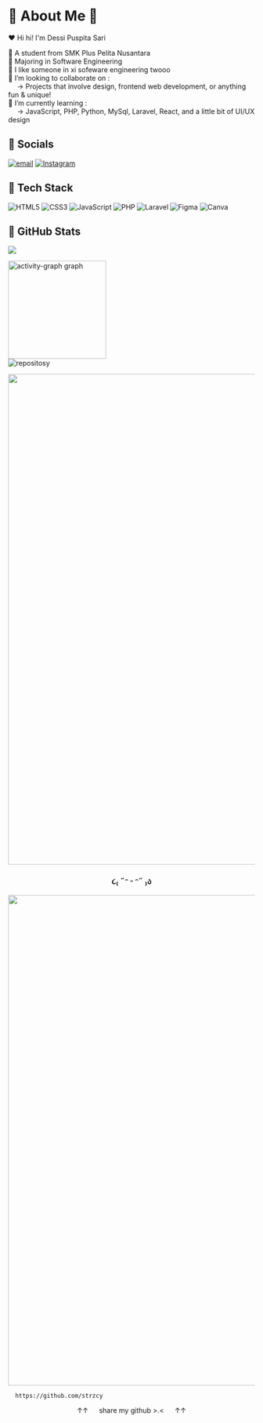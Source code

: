 <div> 
  
  #  🌷 About Me 🌷

  ❤️ Hi hi! I'm Dessi Puspita Sari<br>
  
  📍 A student from SMK Plus Pelita Nusantara <br>
  🎀 Majoring in Software Engineering <br>
  💐 I like someone in xi sofeware engineering twooo <br>
  🚨 I’m looking to collaborate on : <br>
  &ensp;&ensp; → Projects that involve design, frontend web development, or anything fun & unique! <br>
  🧧 I’m currently learning : <br>
  &ensp;&ensp; → JavaScript, PHP, Python, MySql, Laravel, React, and a little bit of UI/UX design


  ## 🌸 Socials
  [![email](https://img.shields.io/badge/Email-%23E4405F?logo=gmail&logoColor=white)](mailto:dessipuspita46832@gmail.com)
  [![Instagram](https://img.shields.io/badge/Instagram-%23E4405F.svg?logo=Instagram&logoColor=white)](https://instagram.com/dddessi.sj)



  ## 🩷 Tech Stack
  ![HTML5](https://img.shields.io/badge/html5-%23E4405F.svg?style=flat&logo=html5&logoColor=white) 
  ![CSS3](https://img.shields.io/badge/css3-%23E4405F?style=flat&logo=css&logoColor=white)
  ![JavaScript](https://img.shields.io/badge/javascript-%23E4405F.svg?style=flat&logo=javascript&logoColor=white)
  ![PHP](https://img.shields.io/badge/php-%23E4405F.svg?style=flat&logo=php&logoColor=white) 
  ![Laravel](https://img.shields.io/badge/laravel-%23E4405F.svg?style=flat&logo=laravel&logoColor=white) 
  ![Figma](https://img.shields.io/badge/figma-%23E4405F.svg?style=flat&logo=figma&logoColor=white) 
  ![Canva](https://img.shields.io/badge/canva-%23E4405F.svg?style=flat&logo=canva&logoColor=white)


  ## 🌺 GitHub Stats
  ![](https://github-readme-stats.vercel.app/api/top-langs/?username=strzcy&layout=compact&hide_border=false&theme=default&bg_color=00000000&title_color=d63384&text_color=d63384) <br>

<div>
  <img src="https://github-readme-activity-graph.vercel.app/graph?username=STRZCY&theme=pink-yoru&radius=16&hide_title=true&area=false" height="200" alt="activity-graph graph" /> <br>
  <img alt = "repositosy" src="https://img.shields.io/badge/repository-%F0%9F%8C%B8%203 8-%23d63384?style=social"/> 
  
</div>



<img src="https://user-images.githubusercontent.com/74038190/212284115-f47cd8ff-2ffb-4b04-b5bf-4d1c14c0247f.gif" width="1000"><br>

### <p align="center"> ૮₍ ˶ᵔ ᵕ ᵔ˶ ₎ა </p>

<img src="https://user-images.githubusercontent.com/74038190/212284115-f47cd8ff-2ffb-4b04-b5bf-4d1c14c0247f.gif" width="1000">

</div>

      https://github.com/strzcy  

<div align="center">
↑↑  &ensp;&ensp;  share my github >.<  &ensp;&ensp;  ↑↑
</div>
         
<!-- Proudly created with GPRM ( https://gprm.itsvg.in ) -->
